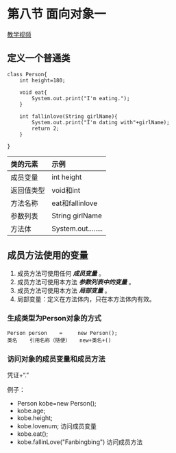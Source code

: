 # 第八节 面向对象一
[教学视频](https://ke.qq.com/course/346559)

## 定义一个普通类

```text
class Person{
    int height=180;

    void eat{
        System.out.print("I'm eating.");
    }

    int fallinlove(String girlName){
        System.out.print("I'm dating with"+girlName);
        return 2;
    }

}
```

| 类的元素 | 示例 |
| :--- | :--- |
| 成员变量 | int height |
| 返回值类型 | void和int |
| 方法名称 | eat和fallinlove |
| 参数列表 | String girlName |
| 方法体 | System.out........ |

## 成员方法使用的变量

1. 成员方法可使用任何 _**成员变量**_ 。
2. 成员方法可使用本方法 _**参数列表中的变量**_ 。
3. 成员方法可使用本方法 _**局部变量**_ 。
4. 局部变量：定义在方法体内，只在本方法体内有效。

### 生成类型为Person对象的方式

```text
Person person    =     new Person();
类名    引用名称（随便）   new+类名+()
```

### 访问对象的成员变量和成员方法

凭证+“.”

例子：

* Person kobe=new Person\(\);
* kobe.age;
* kobe.height;
* kobe.lovenum;   访问成员变量
* kobe.eat\(\);
* kobe.fallinLove\("Fanbingbing"\)  访问成员方法

